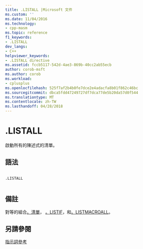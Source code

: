 ```yaml
---
title: .LISTALL |Microsoft 文件
ms.custom: ''
ms.date: 11/04/2016
ms.technology:
- cpp-masm
ms.topic: reference
f1_keywords:
- .LISTALL
dev_langs:
- C++
helpviewer_keywords:
- .LISTALL directive
ms.assetid: fccb5117-542d-4ae3-869b-40cc2ab55ecb
author: corob-msft
ms.author: corob
ms.workload:
- cplusplus
ms.openlocfilehash: 525f7af2b4b0fe7dce2e4adacfa8b01f862c46bc
ms.sourcegitcommit: dbca5fdd47249727df7dca77de5b20da57d0f544
ms.translationtype: MT
ms.contentlocale: zh-TW
ms.lasthandoff: 04/28/2018
---
```

# <a name="listall"></a>.LISTALL
啟動所有的陳述式的清單。  
  
## <a name="syntax"></a>語法  
  
```  
  
.LISTALL  
  
```  
  
## <a name="remarks"></a>備註  
 對等的組合[。清單](../../assembler/masm/dot-list.md)， [。LISTIF](../../assembler/masm/dot-listif.md)，和[。LISTMACROALL](../../assembler/masm/dot-listmacroall.md)。  
  
## <a name="see-also"></a>另請參閱  
 [指示詞參考](../../assembler/masm/directives-reference.md)